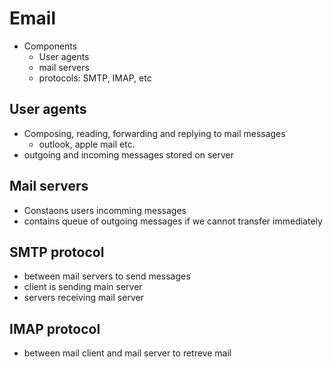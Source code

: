 # Email
- Components
	- User agents
	- mail servers
	- protocols: SMTP, IMAP, etc
## User agents
- Composing, reading, forwarding and replying to mail messages
	- outlook, apple mail etc.
- outgoing and incoming messages stored on server
## Mail servers
- Constaons users incomming messages
- contains queue of outgoing messages if we cannot transfer immediately
## SMTP protocol
- between mail servers to send messages
- client is sending main server
- servers receiving mail server
## IMAP protocol
- between mail client and mail server to retreve mail